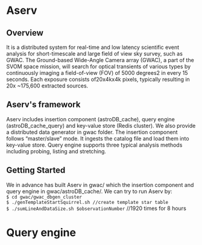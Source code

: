 # Aserv
## Overview
It is a distributed system for real-time and low latency scientific event analysis for short-timescale and large field of view sky survey, such as GWAC. The Ground-based Wide-Angle Camera array (GWAC), a part of the SVOM space mission, will search for optical transients of various types by continuously imaging a field-of-view (FOV) of 5000 degrees2 in every 15 seconds. Each exposure consists of20x4kx4k pixels, typically resulting in 20x ~175,600 extracted sources. 

## Aserv's framework
Aserv includes insertion component (astroDB_cache), query engine (astroDB_cache_query) and key-value store (Redis cluster). We also provide a distributed data generator in gwac folder. The insertion component follows “master/slave” mode. It ingests the catalog file and load them into key-value store. Query engine supports three typical analysis methods including probing, listing and stretching.

## Getting Started
We in advance has built Aserv in gwac/ which the insertion component and query engine in gwac/astroDB_cache/. We can try to run Aserv by:</br>
`$ cd gwac/gwac_dbgen_cluster`</br>
`$ ./genTemplateStartSquirrel.sh //create template star table`</br>
`$ ./sumLineAndDataSize.sh $observationNumber` //1920 times for 8 hours </br>

# Query engine 
